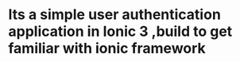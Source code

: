 # Its a simple user authentication application in Ionic 3 ,build to get familiar with ionic framework

